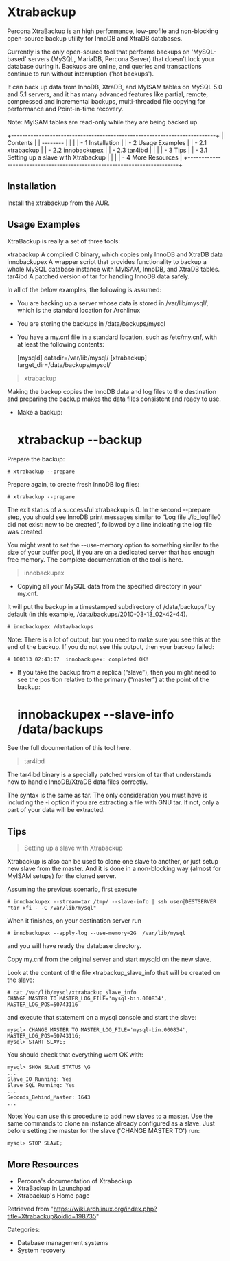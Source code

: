Xtrabackup
==========

Percona XtraBackup is an high performance, low-profile and non-blocking
open-source backup utility for InnoDB and XtraDB databases.

Currently is the only open-source tool that performs backups on
'MySQL-based' servers (MySQL, MariaDB, Percona Server) that doesn't lock
your database during it. Backups are online, and queries and
transactions continue to run without interruption ('hot backups').

It can back up data from InnoDB, XtraDB, and MyISAM tables on MySQL 5.0
and 5.1 servers, and it has many advanced features like partial, remote,
compressed and incremental backups, multi-threaded file copying for
performance and Point-in-time recovery.

Note: MyISAM tables are read-only while they are being backed up.

+--------------------------------------------------------------------------+
| Contents                                                                 |
| --------                                                                 |
|                                                                          |
| -   1 Installation                                                       |
| -   2 Usage Examples                                                     |
|     -   2.1 xtrabackup                                                   |
|     -   2.2 innobackupex                                                 |
|     -   2.3 tar4ibd                                                      |
|                                                                          |
| -   3 Tips                                                               |
|     -   3.1 Setting up a slave with Xtrabackup                           |
|                                                                          |
| -   4 More Resources                                                     |
+--------------------------------------------------------------------------+

Installation
------------

Install the xtrabackup from the AUR.

Usage Examples
--------------

XtraBackup is really a set of three tools:

 xtrabackup
    A compiled C binary, which copies only InnoDB and XtraDB data
 innobackupex
    A wrapper script that provides functionality to backup a whole MySQL
    database instance with MyISAM, InnoDB, and XtraDB tables.
 tar4ibd
    A patched version of tar for handling InnoDB data safely.

In all of the below examples, the following is assumed:

-   You are backing up a server whose data is stored in /var/lib/mysql/,
    which is the standard location for Archlinux
-   You are storing the backups in /data/backups/mysql
-   You have a my.cnf file in a standard location, such as /etc/my.cnf,
    with at least the following contents:

    [mysqld]
    datadir=/var/lib/mysql/
    [xtrabackup]
    target_dir=/data/backups/mysql/

> xtrabackup

Making the backup copies the InnoDB data and log files to the
destination and preparing the backup makes the data files consistent and
ready to use.

-   Make a backup:

    # xtrabackup --backup

Prepare the backup:

    # xtrabackup --prepare

Prepare again, to create fresh InnoDB log files:

    # xtrabackup --prepare

The exit status of a successful xtrabackup is 0. In the second --prepare
step, you should see InnoDB print messages similar to “Log file
./ib_logfile0 did not exist: new to be created”, followed by a line
indicating the log file was created.

You might want to set the --use-memory option to something similar to
the size of your buffer pool, if you are on a dedicated server that has
enough free memory. The complete documentation of the tool is here.

> innobackupex

-   Copying all your MySQL data from the specified directory in your
    my.cnf.

It will put the backup in a timestamped subdirectory of /data/backups/
by default (in this example, /data/backups/2010-03-13_02-42-44).

    # innobackupex /data/backups

Note: There is a lot of output, but you need to make sure you see this
at the end of the backup. If you do not see this output, then your
backup failed:

    # 100313 02:43:07  innobackupex: completed OK!

-   If you take the backup from a replica (“slave”), then you might need
    to see the position relative to the primary (“master”) at the point
    of the backup:

    # innobackupex --slave-info /data/backups

See the full documentation of this tool here.

> tar4ibd

The tar4ibd binary is a specially patched version of tar that
understands how to handle InnoDB/XtraDB data files correctly.

The syntax is the same as tar. The only consideration you must have is
including the -i option if you are extracting a file with GNU tar. If
not, only a part of your data will be extracted.

Tips
----

> Setting up a slave with Xtrabackup

Xtrabackup is also can be used to clone one slave to another, or just
setup new slave from the master. And it is done in a non-blocking way
(almost for MyISAM setups) for the cloned server.

Assuming the previous scenario, first execute

    # innobackupex --stream=tar /tmp/ --slave-info | ssh user@DESTSERVER "tar xfi - -C /var/lib/mysql"

When it finishes, on your destination server run

    # innobackupex --apply-log --use-memory=2G  /var/lib/mysql

and you will have ready the database directory.

Copy my.cnf from the original server and start mysqld on the new slave.

Look at the content of the file xtrabackup_slave_info that will be
created on the slave:

    # cat /var/lib/mysql/xtrabackup_slave_info
    CHANGE MASTER TO MASTER_LOG_FILE='mysql-bin.000834', MASTER_LOG_POS=50743116

and execute that statement on a mysql console and start the slave:

    mysql> CHANGE MASTER TO MASTER_LOG_FILE='mysql-bin.000834', MASTER_LOG_POS=50743116;
    mysql> START SLAVE;

You should check that everything went OK with:

    mysql> SHOW SLAVE STATUS \G
    ...
    Slave_IO_Running: Yes
    Slave_SQL_Running: Yes
    ...
    Seconds_Behind_Master: 1643
    ...

Note: You can use this procedure to add new slaves to a master. Use the
same commands to clone an instance already configured as a slave. Just
before setting the master for the slave ('CHANGE MASTER TO') run:

    mysql> STOP SLAVE;

More Resources
--------------

-   Percona's documentation of Xtrabackup
-   XtraBackup in Launchpad
-   Xtrabackup's Home page

Retrieved from
"https://wiki.archlinux.org/index.php?title=Xtrabackup&oldid=198735"

Categories:

-   Database management systems
-   System recovery

